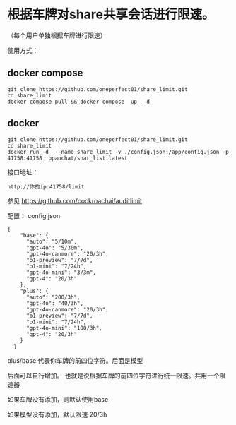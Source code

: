 # 根据车牌对share共享会话进行限速。
（每个用户单独根据车牌进行限速）


使用方式：
## docker compose
```
git clone https://github.com/oneperfect01/share_limit.git
cd share_limit
docker compose pull && docker compose  up  -d
```
## docker
```
git clone https://github.com/oneperfect01/share_limit.git
cd share_limit
docker run -d  --name share_limit -v ./config.json:/app/config.json -p 41758:41758  opaochat/shar_list:latest
```


接口地址：
```
http://你的ip:41758/limit
```
参见
https://github.com/cockroachai/auditlimit

配置：
config.json
```
{
    "base": {
      "auto": "5/10m",
      "gpt-4o": "5/30m",
      "gpt-4o-canmore": "20/3h",
      "o1-preview": "7/7d",
      "o1-mini": "7/24h",
      "gpt-4o-mini": "3/3m",
      "gpt-4": "20/3h"
    },
    "plus": {
      "auto": "200/3h",
      "gpt-4o": "40/3h",
      "gpt-4o-canmore": "20/3h",
      "o1-preview": "7/7d",
      "o1-mini": "7/24h",
      "gpt-4o-mini": "100/3h",
      "gpt-4": "20/3h"
    }
  }
```
plus/base   代表你车牌的前四位字符。后面是模型



后面可以自行增加。
也就是说根据车牌的前四位字符进行统一限速。共用一个限速器

如果车牌没有添加，则默认使用base

如果模型没有添加，默认限速 20/3h

